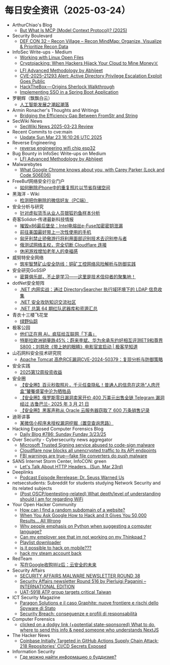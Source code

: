 # 每日安全资讯（2025-03-24）

- ArthurChiao's Blog
  - [But What Is MCP (Model Context Protocol)? (2025)](https://arthurchiao.github.io/blog/but-what-is-mcp/)
- Security Boulevard
  - [DEF CON 32 – Recon Village – Recon MindMap: Organize, Visualize & Prioritize Recon Data](https://securityboulevard.com/2025/03/def-con-32-recon-village-recon-mindmap-organize-visualize-prioritize-recon-data/?utm_source=rss&utm_medium=rss&utm_campaign=def-con-32-recon-village-recon-mindmap-organize-visualize-prioritize-recon-data)
- InfoSec Write-ups - Medium
  - [Working with Linux Open Files️](https://infosecwriteups.com/working-with-linux-open-files-%EF%B8%8F-e94e37cda058?source=rss----7b722bfd1b8d---4)
  - [Cryptojacking: When Hackers Hijack Your Cloud to Mine Money‍☠️](https://infosecwriteups.com/cryptojacking-when-hackers-hijack-your-cloud-to-mine-money-%EF%B8%8F-fd0f316154cb?source=rss----7b722bfd1b8d---4)
  - [LFI Advanced Methodology by Abhijeet](https://infosecwriteups.com/lfi-advanced-methodology-by-abhijeet-9993b827db53?source=rss----7b722bfd1b8d---4)
  - [CVE-2025–21293 Alert: Active Directory Privilege Escalation Exploit Goes Public](https://infosecwriteups.com/cve-2025-21293-alert-poc-exploit-released-for-critical-active-directory-privilege-escalation-f2aea5e7f8ff?source=rss----7b722bfd1b8d---4)
  - [HackTheBox — Origins Sherlock Walkthrough](https://infosecwriteups.com/hackthebox-origins-sherlock-walkthrough-a1338472ed02?source=rss----7b722bfd1b8d---4)
  - [Implementing SSO in a Spring Boot Application](https://infosecwriteups.com/implementing-sso-in-a-spring-boot-application-c51681aa5ba0?source=rss----7b722bfd1b8d---4)
- 罗朝辉（飘飘白云）
  - [人工智能发展之潮起潮落](https://blog.csdn.net/kesalin/article/details/146459513)
- Armin Ronacher's Thoughts and Writings
  - [Bridging the Efficiency Gap Between FromStr and String](http://lucumr.pocoo.org/2025/3/23/from-string)
- SecWiki News
  - [SecWiki News 2025-03-23 Review](http://www.sec-wiki.com/?2025-03-23)
- Recent Commits to cve:main
  - [Update Sun Mar 23 16:10:26 UTC 2025](https://github.com/trickest/cve/commit/52bf9d96a60484ab4943fab4be856e2b4cfed1d6)
- Reverse Engineering
  - [reverse engineering wifi chip esp32](https://www.reddit.com/r/ReverseEngineering/comments/1jhxkrb/reverse_engineering_wifi_chip_esp32/)
- Bug Bounty in InfoSec Write-ups on Medium
  - [LFI Advanced Methodology by Abhijeet](https://infosecwriteups.com/lfi-advanced-methodology-by-abhijeet-9993b827db53?source=rss----7b722bfd1b8d--bug_bounty)
- Malwarebytes
  - [What Google Chrome knows about you, with Carey Parker (Lock and Code S06E06)](https://www.malwarebytes.com/blog/podcast/2025/03/what-google-chrome-knows-about-you-with-carey-parker-lock-and-code-s06e06)
- FreeBuf网络安全行业门户
  - [如何删除iPhone中的重复照片以节省存储空间](https://www.freebuf.com/articles/database/425482.html)
- 黑海洋 - Wiki
  - [检测把你删除的微信好友（PC端）](https://blog.upx8.com/4705)
- 安全分析与研究
  - [针对虚拟货币从业人员银狐钓鱼样本分析](https://mp.weixin.qq.com/s?__biz=MzA4ODEyODA3MQ==&mid=2247491213&idx=1&sn=4acbe9812ff92ccafb06d0992f065637&chksm=902fb1a5a75838b39150c91e0eda5d38166a0edd434cea65d78bdaa5b4a25dec86485f67b44a&scene=58&subscene=0#rd)
- 奇客Solidot–传递最新科技情报
  - [摧毁x86最后堡垒：Intel电熔丝e-Fuse加密密钥泄漏](https://www.solidot.org/story?sid=80861)
  - [前往美国最好带上一次性使用的手机](https://www.solidot.org/story?sid=80860)
  - [匈牙利禁止骄傲游行将利用面部识别技术去识别参与者](https://www.solidot.org/story?sid=80859)
  - [俄测试网络主权，完全切断 Cloudflare 连接](https://www.solidot.org/story?sid=80858)
  - [休闲游戏增加老年人的幸福感](https://www.solidot.org/story?sid=80857)
- 威努特安全网络
  - [筑牢智慧矿山安全防线：铜矿工控网络风险解析与防御实践](https://mp.weixin.qq.com/s?__biz=MzAwNTgyODU3NQ==&mid=2651131823&idx=1&sn=70aa7c58adcfa7def60aa2d79699755e&chksm=80e7151fb7909c09c40ef776add0655db8f9fe595fb78b65b6c38a3078432571da93fcf654a1&scene=58&subscene=0#rd)
- 安全研究GoSSIP
  - [密算俱乐部，不止是学习——这里是技术信仰者的聚集地！](https://mp.weixin.qq.com/s?__biz=Mzg5ODUxMzg0Ng==&mid=2247499927&idx=1&sn=ac810a34f0bc3cdb4415c22837f4988b&chksm=c063ee4ef714675856e92b3c46a9d0cadd98170e7ab9c8cbb52e1b378438b44929b0a81a4c1b&scene=58&subscene=0#rd)
- dotNet安全矩阵
  - [.NET 内网实战：通过 DirectorySearcher 执行域环境下的 LDAP 信息收集](https://mp.weixin.qq.com/s?__biz=MzUyOTc3NTQ5MA==&mid=2247499242&idx=1&sn=cbbd197d9c79bf8205a7508ed0e0e8c8&chksm=fa595307cd2eda115f84d7076cabc02d004a430625bcf5542bee0325ef5d23dc5591d15d428c&scene=58&subscene=0#rd)
  - [.NET 安全攻防知识交流社区](https://mp.weixin.qq.com/s?__biz=MzUyOTc3NTQ5MA==&mid=2247499242&idx=2&sn=b8b43f4234fa0847c0eadc57595c36cd&chksm=fa595307cd2eda11f49b8409d439d56211e2c5fc749bda44959f373ebb693b10b3888ee43e6a&scene=58&subscene=0#rd)
  - [.NET 总第 64 期红队武器库和资源汇总](https://mp.weixin.qq.com/s?__biz=MzUyOTc3NTQ5MA==&mid=2247499242&idx=3&sn=f83871f7bda56fb543c73fd00baff56e&chksm=fa595307cd2eda11e3a95fabb2da6254c54b202208e65e4c215a99eb1a379cb4c1b0491f7ffc&scene=58&subscene=0#rd)
- 青衣十三楼飞花堂
  - [绿野仙踪](https://mp.weixin.qq.com/s?__biz=MzUzMjQyMDE3Ng==&mid=2247488135&idx=1&sn=5c85ac11d075ae6871b19abc95726501&chksm=fab2d1b8cdc558aeb9ee6de59f4f6ff9836929b2c86bcbbc6f51b7e0dda20fa910e193e01308&scene=58&subscene=0#rd)
- 极客公园
  - [他们正在用 AI，疯狂给互联网「下毒」](https://mp.weixin.qq.com/s?__biz=MTMwNDMwODQ0MQ==&mid=2653076256&idx=1&sn=acae08fe8dcb3268ea7d498f580df656&chksm=7e57c69649204f80fb0fc2a141111ea4b3923b68a59869a0ce9b6a80904a4654eab75289a27d&scene=58&subscene=0#rd)
  - [特斯拉欧洲销量跌45%；蔚来李斌、华为余承东约好相互评测ET9和尊界S800；刘慈欣《带上她的眼睛》电影官宣启动 | 极客早知道](https://mp.weixin.qq.com/s?__biz=MTMwNDMwODQ0MQ==&mid=2653076245&idx=1&sn=6a45040d36ff467b64a75a2701228665&chksm=7e57c6a349204fb58283140d9e9646e7d988526a0f246232d10ebff71cfa200e6bae811deee1&scene=58&subscene=0#rd)
- 山石网科安全技术研究院
  - [Apache Tomcat 高危RCE漏洞CVE-2024-50379：复现分析与防御策略](https://mp.weixin.qq.com/s?__biz=MzUzMDUxNTE1Mw==&mid=2247511562&idx=1&sn=a9ac30c9a1453dd6f10d10ad0dc38e84&chksm=fa527bb4cd25f2a2602307afbc35529e1305d7b5562cd081a9cce1ef01a61c513d794f459409&scene=58&subscene=0#rd)
- 安全实践
  - [2025第12周投资收益](https://mp.weixin.qq.com/s?__biz=MzI5NzAzMDg0NA==&mid=2650698179&idx=1&sn=f25d7eb28e1a1d4df06d82f7b870b0a3&chksm=f4b19410c3c61d06205fd5d655825a9dc43aa32892d6bd88e776a6455e7d095fa854eb215b58&scene=58&subscene=0#rd)
- 安全圈
  - [【安全圈】百元秒取照片，千元任查隐私！普通人的信息在这场“人肉开盒“饕餮盛宴中沦为牺牲品](https://mp.weixin.qq.com/s?__biz=MzIzMzE4NDU1OQ==&mid=2652068670&idx=1&sn=9ea92c6886f94f756c1643f786bc13b5&chksm=f36e777ec419fe6821f18fef436f8f00b93272603f2e59e545bdd254f36a0379ca8c85fd103b&scene=58&subscene=0#rd)
  - [【安全圈】俄罗斯零日漏洞卖家开价 400 万美元出售全链 Telegram 漏洞经过 古鲁巴兰- 2025 年 3 月 21 日](https://mp.weixin.qq.com/s?__biz=MzIzMzE4NDU1OQ==&mid=2652068670&idx=2&sn=4baddc750849fe08ccb334318a0ebcd0&chksm=f36e777ec419fe68e58105923fda4e2802bd4c66385ebfb351a2292cd0b0d03909a61ad04bcc&scene=58&subscene=0#rd)
  - [【安全圈】黑客声称从 Oracle 云服务器窃取了 600 万条销售记录](https://mp.weixin.qq.com/s?__biz=MzIzMzE4NDU1OQ==&mid=2652068670&idx=3&sn=9241bbcfa7aea0834cabe8acdf58a85e&chksm=f36e777ec419fe682128d57331b68d2875e36416c7d2f5db6a28d2550ec3c197e9e81d2294cb&scene=58&subscene=0#rd)
- 迪哥讲事
  - [某微信小程序未授权漏洞挖掘（置空查询思路）](https://mp.weixin.qq.com/s?__biz=MzIzMTIzNTM0MA==&mid=2247497311&idx=1&sn=b5bf0ffeaecb1297a913f0a4f0b91daf&chksm=e8a5fc3cdfd2752a2808ced61e9aadff045ce3e903cbbb20095287d207cede57a7a876d5e923&scene=58&subscene=0#rd)
- Hacking Exposed Computer Forensics Blog
  - [Daily Blog #786: Sunday Funday 3/23/25](https://www.hecfblog.com/2025/03/daily-blog-786-sunday-funday-32325.html)
- Over Security - Cybersecurity news aggregator
  - [Microsoft Trusted Signing service abused to code-sign malware](https://www.bleepingcomputer.com/news/security/microsoft-trusted-signing-service-abused-to-code-sign-malware/)
  - [Cloudflare now blocks all unencrypted traffic to its API endpoints](https://www.bleepingcomputer.com/news/security/cloudflare-now-blocks-all-unencrypted-traffic-to-its-api-endpoints/)
  - [FBI warnings are true—fake file converters do push malware](https://www.bleepingcomputer.com/news/security/fbi-warnings-are-true-fake-file-converters-do-push-malware/)
- SANS Internet Storm Center, InfoCON: green
  - [Let's Talk About HTTP Headers., (Sun, Mar 23rd)](https://isc.sans.edu/diary/rss/31792)
- Deeplinks
  - [Podcast Episode Rerelease: Dr. Seuss Warned Us](https://www.eff.org/deeplinks/2025/03/podcast-episode-rerelease-dr-seuss-warned-us)
- netsecstudents: Subreddit for students studying Network Security and its related subjects
  - [(Post OSCP/pentesting-related) What depth/level of understanding should I am for regarding WiFi](https://www.reddit.com/r/netsecstudents/comments/1jhvc3e/post_oscppentestingrelated_what_depthlevel_of/)
- Your Open Hacker Community
  - [How can I find a random subdomain of a website?](https://www.reddit.com/r/HowToHack/comments/1jhxo1h/how_can_i_find_a_random_subdomain_of_a_website/)
  - [When You Ask Google How to Hack and It Gives You 50,000 Results... All Wrong](https://www.reddit.com/r/HowToHack/comments/1jiccak/when_you_ask_google_how_to_hack_and_it_gives_you/)
  - [Why people emphasis on Python when suggesting a computer language?](https://www.reddit.com/r/HowToHack/comments/1ji85nd/why_people_emphasis_on_python_when_suggesting_a/)
  - [Can my employer see that im not working on my Thinkpad ?](https://www.reddit.com/r/HowToHack/comments/1ji6f9c/can_my_employer_see_that_im_not_working_on_my/)
  - [Playlist downloader](https://www.reddit.com/r/HowToHack/comments/1jhzijd/playlist_downloader/)
  - [is it possible to hack on mobile???](https://www.reddit.com/r/HowToHack/comments/1jhrspr/is_it_possible_to_hack_on_mobile/)
  - [hack my steam account back](https://www.reddit.com/r/HowToHack/comments/1jhu2ac/hack_my_steam_account_back/)
- RedTeam
  - [写在Google收购Wiz后：云安全的未来](https://mp.weixin.qq.com/s?__biz=Mzg5NjAxNjc5OQ==&mid=2247484371&idx=1&sn=9e68340f9e6638c514f40898ec9fd986&chksm=c006cb23f77142352f4d7508bf4ce73a73af76b2869c71a3ca5bdad4f237ab83c0cfcc05a5dc&scene=58&subscene=0#rd)
- Security Affairs
  - [SECURITY AFFAIRS MALWARE NEWSLETTER ROUND 38](https://securityaffairs.com/175746/malware/security-affairs-malware-newsletter-round-38.html)
  - [Security Affairs newsletter Round 516 by Pierluigi Paganini – INTERNATIONAL EDITION](https://securityaffairs.com/175740/breaking-news/security-affairs-newsletter-round-516-by-pierluigi-paganini-international-edition.html)
  - [UAT-5918 ATP group targets critical Taiwan](https://securityaffairs.com/175728/hacking/uat-5918-atp-group-targets-critical-taiwan.html)
- ICT Security Magazine
  - [Paragon Solutions e il caso Graphite: nuove frontiere e rischi dello Spyware di Stato](https://www.ictsecuritymagazine.com/notizie/paragon-graphite-spyware/)
  - [Security Breach: conseguenze e profili di responsabilità](https://www.ictsecuritymagazine.com/articoli/security-breach-conseguenze-e-profili-di-responsabilita/)
- Computer Forensics
  - [clicked on a dodgy link (+potential state-sponsored) What to do, where to send this info & need someone who understands NextJS](https://www.reddit.com/r/computerforensics/comments/1ji9470/clicked_on_a_dodgy_link_potential_statesponsored/)
- The Hacker News
  - [Coinbase Initially Targeted in GitHub Actions Supply Chain Attack; 218 Repositories' CI/CD Secrets Exposed](https://thehackernews.com/2025/03/github-supply-chain-breach-coinbase.html)
- Information Security
  - [Где можно найти информацию о буддизме?](https://www.reddit.com/r/Information_Security/comments/1jhuk2t/где_можно_найти_информацию_о_буддизме/)
